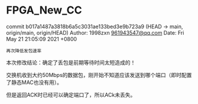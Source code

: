 # FPGA_New_CC

commit b017a1487a3818b6a5c3031ae133bed3e9b723a9 (HEAD -> main, origin/main, origin/HEAD)
Author: 1998zxn <961943547@qq.com>
Date:   Fri May 21 21:05:09 2021 +0800

    再次降低发包速率

本次修改结论：确定了丢包是前期等待时间太短造成的！

交换机收到大约50Mbps的数据包，刚开始不知道应该发送到哪个端口（即时配置了静态MAC也没有用）。

但是返回ACK时已经可以确定端口了，所以ACk未丢失。

